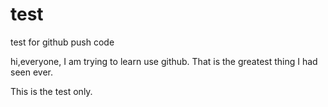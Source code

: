 # test

test for github push code

hi,everyone, I am trying to learn use github.
That is the greatest thing I had seen ever.

This is the test only.
